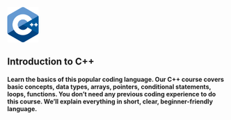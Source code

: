 <img src="Introduction_to_C++_images\C++_Logo.png" width="72,88" height = "81,92">

Introduction to C++
---

#### Learn the basics of this popular coding language. Our C++ course covers basic concepts, data types, arrays, pointers, conditional statements, loops, functions. You don’t need any previous coding experience to do this course. We’ll explain everything in short, clear, beginner-friendly language.
